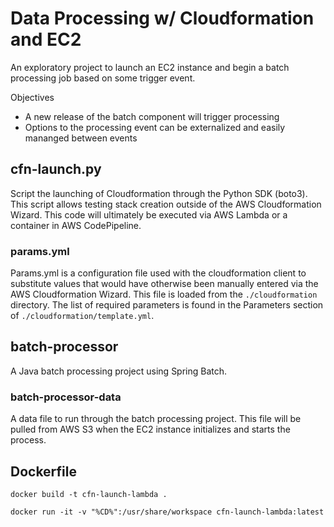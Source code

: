 # Data Processing w/ Cloudformation and EC2

An exploratory project to launch an EC2 instance and begin a batch processing job based on some trigger event.

Objectives
 - A new release of the batch component will trigger processing
 - Options to the processing event can be externalized and easily mananged between events

## cfn-launch.py

Script the launching of Cloudformation through the Python SDK (boto3).  This script allows testing stack creation outside of the AWS Cloudformation Wizard.  This code will ultimately be executed via AWS Lambda or a container in AWS CodePipeline.

### params.yml

Params.yml is a configuration file used with the cloudformation client to substitute values that would have otherwise been manually entered via the AWS Cloudformation Wizard.  This file is loaded from the `./cloudformation` directory.  The list of required parameters is found in the Parameters section of `./cloudformation/template.yml`.

## batch-processor

A Java batch processing project using Spring Batch.

### batch-processor-data

A data file to run through the batch processing project.  This file will be pulled from AWS S3 when the EC2 instance initializes and starts the process.


## Dockerfile

`docker build -t cfn-launch-lambda .`

`docker run -it -v "%CD%":/usr/share/workspace cfn-launch-lambda:latest`